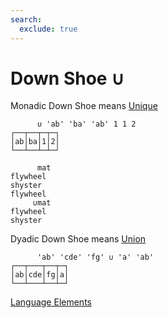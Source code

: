 ```yaml
---
search:
  exclude: true
---
```

<h1 class="heading"><span class="name">Down Shoe</span> <span class="command">∪</span></h1>

Monadic Down Shoe means
[Unique](../primitive-functions/unique.md)
```apl
      ∪ 'ab' 'ba' 'ab' 1 1 2
┌──┬──┬─┬─┐
│ab│ba│1│2│
└──┴──┴─┴─┘
```
```apl
      mat
flywheel
shyster 
flywheel
     ∪mat
flywheel
shyster 
```

Dyadic Down Shoe means
[Union](../primitive-functions/union.md)
```apl
      'ab' 'cde' 'fg' ∪ 'a' 'ab'
┌──┬───┬──┬─┐
│ab│cde│fg│a│
└──┴───┴──┴─┘
```
[Language Elements](./language-elements.md)


